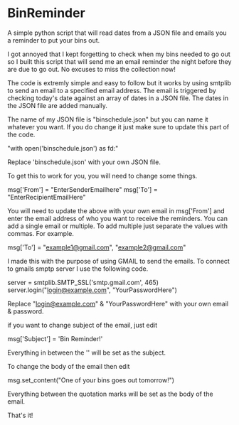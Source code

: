 # BinReminder
A simple python script that will read dates from a JSON file and emails you a reminder to put your bins out.


I got annoyed that I kept forgetting to check when my bins needed to go out so I built this script that will send me an email reminder the night before they are due to go out. No excuses to miss the collection now!

The code is extremly simple and easy to follow but it works by using smtplib to send an email to a specified email address. The email is triggered by checking today's date against an array of dates in a JSON file. The dates in the JSON file are added manually. 

The name of my JSON file is "binschedule.json" but you can name it whatever you want. If you do change it just make sure to update this part of the code.

"with open('binschedule.json') as fd:" 

Replace 'binschedule.json' with your own JSON file. 

To get this to work for you, you will need to change some things.

 msg['From'] = "EnterSenderEmailhere"
 msg['To'] = "EnterRecipientEmailHere"

You will need to update the above with your own email in msg['From'] and enter the email address of who you want to receive the reminders. You can add a single email or multiple. To add multiple just separate the values with commas. For example.

msg['To'] = "example1@gmail.com", "example2@gmail.com" 

I made this with the purpose of using GMAIL to send the emails. To connect to gmails smptp server I use the following code.

server = smtplib.SMTP_SSL('smtp.gmail.com', 465)
server.login("login@example.com", "YourPasswordHere")

Replace "login@example.com" & "YourPasswordHere" with your own email & password.


if you want to change subject of the email, just edit

msg['Subject'] = 'Bin Reminder!'

Everything in between the '' will be set as the subject. 

To change the body of the email then edit

msg.set_content("One of your bins goes out tomorrow!")

Everything between the quotation marks will be set as the body of the email. 

That's it!
